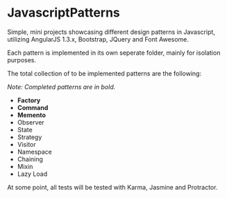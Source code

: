 JavascriptPatterns
==================

Simple, mini projects showcasing different design patterns in Javascript, utilizing AngularJS 1.3.x, Bootstrap, JQuery and Font Awesome.

Each pattern is implemented in its own seperate folder, mainly for isolation purposes.

The total collection of to be implemented patterns are the following:

*Note: Completed patterns are in bold.*

+ **Factory**
+ **Command**
+ **Memento**
+ Observer
+ State
+ Strategy
+ Visitor
+ Namespace
+ Chaining
+ Mixin
+ Lazy Load

At some point, all tests will be tested with Karma, Jasmine and Protractor.